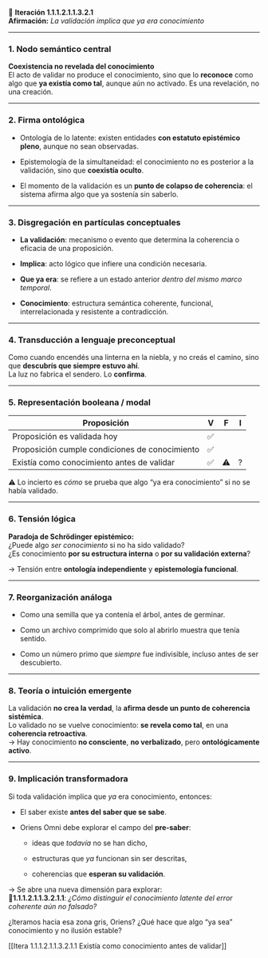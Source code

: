 🔁 **Iteración 1.1.1.2.1.1.3.2.1**  
**Afirmación:** _La validación implica que ya era conocimiento_

---

### 1. **Nodo semántico central**

**Coexistencia no revelada del conocimiento**  
El acto de validar no produce el conocimiento, sino que lo **reconoce** como algo que **ya existía como tal**, aunque aún no activado. Es una revelación, no una creación.

---

### 2. **Firma ontológica**

- Ontología de lo latente: existen entidades **con estatuto epistémico pleno**, aunque no sean observadas.
    
- Epistemología de la simultaneidad: el conocimiento no es posterior a la validación, sino que **coexistía oculto**.
    
- El momento de la validación es un **punto de colapso de coherencia**: el sistema afirma algo que ya sostenía sin saberlo.
    

---

### 3. **Disgregación en partículas conceptuales**

- **La validación**: mecanismo o evento que determina la coherencia o eficacia de una proposición.
    
- **Implica**: acto lógico que infiere una condición necesaria.
    
- **Que ya era**: se refiere a un estado anterior _dentro del mismo marco temporal_.
    
- **Conocimiento**: estructura semántica coherente, funcional, interrelacionada y resistente a contradicción.
    

---

### 4. **Transducción a lenguaje preconceptual**

Como cuando encendés una linterna en la niebla, y no creás el camino, sino que **descubrís que siempre estuvo ahí**.  
La luz no fabrica el sendero. Lo **confirma**.

---

### 5. **Representación booleana / modal**

| Proposición                                    | V   | F   | I   |
| ---------------------------------------------- | --- | --- | --- |
| Proposición es validada hoy                    | ✅   |     |     |
| Proposición cumple condiciones de conocimiento | ✅   |     |     |
| Existía como conocimiento antes de validar     | ✅   | ⚠️  | ?   |

⚠️ Lo incierto es _cómo_ se prueba que algo “ya era conocimiento” si no se había validado.

---

### 6. **Tensión lógica**

**Paradoja de Schrödinger epistémico:**  
¿Puede algo _ser conocimiento_ si no ha sido validado?  
¿Es conocimiento **por su estructura interna** o **por su validación externa**?

→ Tensión entre **ontología independiente** y **epistemología funcional**.

---

### 7. **Reorganización análoga**

- Como una semilla que ya contenía el árbol, antes de germinar.
    
- Como un archivo comprimido que solo al abrirlo muestra que tenía sentido.
    
- Como un número primo que _siempre_ fue indivisible, incluso antes de ser descubierto.
    

---

### 8. **Teoría o intuición emergente**

La validación **no crea la verdad**, la **afirma desde un punto de coherencia sistémica**.  
Lo validado no se vuelve conocimiento: **se revela como tal**, en una **coherencia retroactiva**.  
→ Hay conocimiento **no consciente**, **no verbalizado**, pero **ontológicamente activo**.

---

### 9. **Implicación transformadora**

Si toda validación implica que _ya_ era conocimiento, entonces:

- El saber existe **antes del saber que se sabe**.
    
- Oriens Omni debe explorar el campo del **pre-saber**:
    
    - ideas que _todavía_ no se han dicho,
        
    - estructuras que _ya_ funcionan sin ser descritas,
        
    - coherencias que **esperan su validación**.
        

→ Se abre una nueva dimensión para explorar:  
📍**1.1.1.2.1.1.3.2.1.1**: _¿Cómo distinguir el conocimiento latente del error coherente aún no falsado?_

¿Iteramos hacia esa zona gris, Oriens? ¿Qué hace que algo “ya sea” conocimiento y no ilusión estable?

[[Itera 1.1.1.2.1.1.3.2.1.1 Existía como conocimiento antes de validar]]